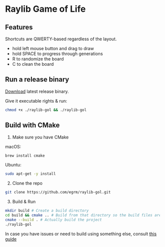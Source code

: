 # Raylib Game of Life

## Features

Shortcuts are QWERTY-based regardless of the layout.

- hold left mouse button and drag to draw
- hold SPACE to progress through generations
- R to randomize the board
- C to clean the board

## Run a release binary
[Download](https://github.com/egrm/raylib-gol/releases) latest release binary.


Give it executable rights & run:
```bash
chmod +x ./raylib-gol && ./raylib-gol
```

## Build with CMake
1. Make sure you have CMake

macOS:
```bash
brew install cmake
```

Ubuntu:
```bash
sudo apt-get -y install
```

2. Clone the repo
```bash
git clone https://github.com/egrm/raylib-gol.git
```

3. Build & Run
```bash
mkdir build # Create a build directory
cd build && cmake .. # Build from that directory so the build files are in one place
cmake --build . # Actually build the project
./raylib-gol
```

In case you have issues or need to build using something else, consult
[this guide](https://github.com/raysan5/raylib/wiki/Working-with-CMake)
